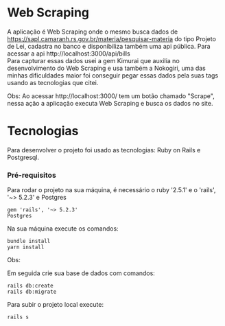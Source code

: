 # Web Scraping

A aplicação é Web Scraping onde o mesmo busca dados de https://sapl.camaranh.rs.gov.br/materia/pesquisar-materia do tipo Projeto de Lei, cadastra no banco e disponibiliza também uma api pública. Para acessar a api http://localhost:3000/api/bills<br>
Para capturar essas dados usei a gem Kimurai que auxilia no desenvolvimento do Web Scraping e usa também a Nokogiri, uma das minhas dificuldades maior foi conseguir pegar essas dados pela suas tags usando as tecnologias que citei.<br>

Obs: Ao acessar http://localhost:3000/ tem um botão chamado "Scrape", nessa ação a aplicação executa Web Scraping e busca os dados no site.

# Tecnologias

Para desenvolver o projeto foi usado as tecnologias: Ruby on Rails e Postgresql.

### Pré-requisitos

Para rodar o projeto na sua máquina, é necessário o ruby '2.5.1' e o 'rails', '~> 5.2.3' e Postgres

```
gem 'rails', '~> 5.2.3'
Postgres 
```

Na sua máquina execute os comandos:
```
bundle install
yarn install
```

Obs:  
 

Em seguida crie sua base de dados com comandos:

```
rails db:create
rails db:migrate
```


Para subir o projeto local execute:
```
rails s
```

